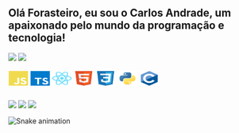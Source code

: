## Olá Forasteiro, eu sou o Carlos Andrade, um apaixonado pelo mundo da programação e tecnologia!

<div>
  <img height=180em src="https://github-readme-stats.vercel.app/api?username=Caduzinhok&show_icons=true&theme=dracula"/> 
  <img height=180em src="https://github-readme-stats.vercel.app/api/top-langs/?username=Caduzinhok&layout=compact&theme=dracula" /> 
</div>

<div style="display: inline_block"><br>
  <img align="center" alt="Carlos-Js" height="30" width="40" src="https://raw.githubusercontent.com/devicons/devicon/master/icons/javascript/javascript-plain.svg">
  <img align="center" alt="Carlos-Ts" height="30" width="40" src="https://raw.githubusercontent.com/devicons/devicon/master/icons/typescript/typescript-plain.svg">
  <img align="center" alt="Carlos-React" height="30" width="40" src="https://raw.githubusercontent.com/devicons/devicon/master/icons/react/react-original.svg">
  <img align="center" alt="Carlos-HTML" height="30" width="40" src="https://raw.githubusercontent.com/devicons/devicon/master/icons/html5/html5-original.svg">
  <img align="center" alt="Carlos-CSS" height="30" width="40" src="https://raw.githubusercontent.com/devicons/devicon/master/icons/css3/css3-original.svg">
  <img align="center" alt="Carlos-Python" height="30" width="40" src="https://raw.githubusercontent.com/devicons/devicon/master/icons/python/python-original.svg">
  <img align="center" alt="Carlos-C" height="30" width="40" src="https://raw.githubusercontent.com/devicons/devicon/master/icons/c/c-original.svg">
</div>

  ##
 
<div> 
  <a href="https://instagram.com/carlosdestroy1" target="_blank"><img src="https://img.shields.io/badge/-Instagram-%23E4405F?style=for-the-badge&logo=instagram&logoColor=white" target="_blank"></a>
  <a href = "mailto:carlosdestroy@gmail.com"><img src="https://img.shields.io/badge/-Gmail-%23333?style=for-the-badge&logo=gmail&logoColor=white" target="_blank"></a>
  <a href="www.linkedin.com/in/carlos-andrade-833012202" target="_blank"><img src="https://img.shields.io/badge/-LinkedIn-%230077B5?style=for-the-badge&logo=linkedin&logoColor=white" target="_blank"></a> 
</div>

  ![Snake animation](https://github.com/artur-debv/Caduzinhok/Caduzinhok/output/github-contribution-grid-snake.svg)
